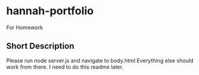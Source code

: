 # hannah-portfolio
For Homework

## Short Description
Please run node server.js and navigate to body.html Everything else should work from there.  I need to do this readme later. 